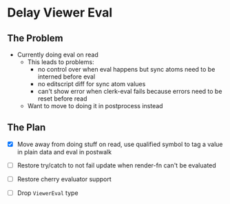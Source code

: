 # Delay Viewer Eval

## The Problem

* Currently doing eval on read
  * This leads to problems: 
    * no control over when eval happens but sync atoms need to be interned before eval
    * no editscript diff for sync atom values
    * can't show error when clerk-eval fails because errors need to be reset before read
  * Want to move to doing it in postprocess instead

## The Plan

* [x] Move away from doing stuff on read, use qualified symbol to tag a value in plain data and eval in postwalk
* [ ] Restore try/catch to not fail update when render-fn can't be evaluated
* [ ] Restore cherry evaluator support
* [ ] Drop `ViewerEval` type
      



